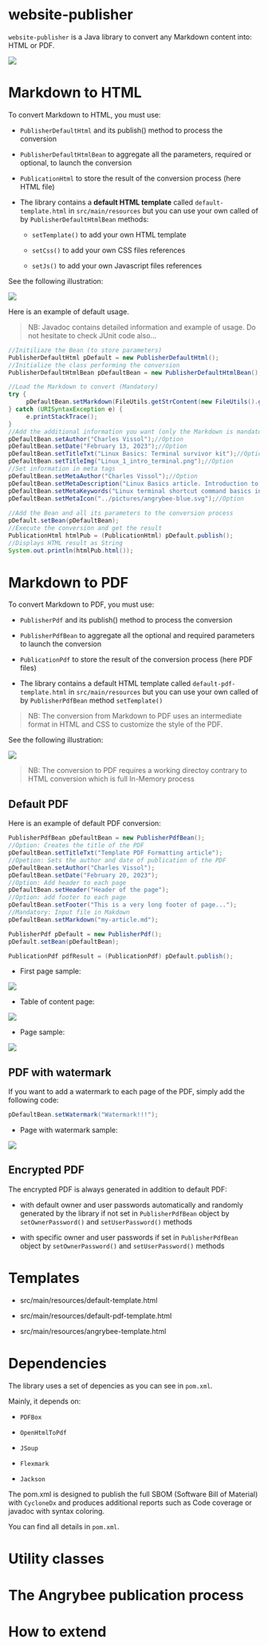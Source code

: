 # website-publisher

`website-publisher` is a Java library to convert any Markdown content into: HTML or PDF.

![](src/main/javadoc/org/angrybee/website/publish/doc-files/publish-html.png)

# Markdown to HTML

To convert Markdown to HTML, you must use:

- `PublisherDefaultHtml` and its publish() method to process the conversion

- `PublisherDefaultHtmlBean` to aggregate all the parameters, required or optional, to launch the conversion

- `PublicationHtml` to store the result of the conversion process (here HTML file)

- The library contains a **default HTML template** called `default-template.html` in `src/main/resources` but you can use your own called of by `PublisherDefaultHtmlBean` methods:
  
  - `setTemplate()` to add your own HTML template
  
  - `setCss()` to add your own CSS files references
  
  - `setJs()` to add your own Javascript files references

See the following illustration:

![](src/main/javadoc/org/angrybee/website/publish/impl/doc-files/PublisherDefaultHtml.png)

Here is an example of default usage. 

>  NB: Javadoc contains detailed information and example of usage. Do not hesitate to check JUnit code also...



```java
//Initiliaze the Bean (to store parameters)
PublisherDefaultHtml pDefault = new PublisherDefaultHtml();
//Initialize the class performing the conversion
PublisherDefaultHtmlBean pDefaultBean = new PublisherDefaultHtmlBean();

//Load the Markdown to convert (Mandatory)
try {
     pDefaultBean.setMarkdown(FileUtils.getStrContent(new FileUtils().getFileFromResource("publish-markdown-input.md")));
} catch (URISyntaxException e) {
     e.printStackTrace();
}
//Add the additional information you want (only the Markdown is mandatory)
pDefaultBean.setAuthor("Charles Vissol");//Option
pDefaultBean.setDate("February 13, 2023");//Option
pDefaultBean.setTitleTxt("Linux Basics: Terminal survivor kit");//Option
pDefaultBean.setTitleImg("Linux_1_intro_terminal.png");//Option
//Set information in meta tags
pDefaultBean.setMetaAuthor("Charles Vissol");//Option
pDefaultBean.setMetaDescription("Linux Basics article. Introduction to Linux basic shortcuts to know the minimum to use the Terminal");//Option
pDefaultBean.setMetaKeywords("Linux terminal shortcut command basics introduction");//Option
pDefaultBean.setMetaIcon("../pictures/angrybee-blue.svg");//Option
 
//Add the Bean and all its parameters to the conversion process
pDefault.setBean(pDefaultBean);
//Execute the conversion and get the result
PublicationHtml htmlPub = (PublicationHtml) pDefault.publish();
//Displays HTML result as String
System.out.println(htmlPub.html());
```



# Markdown to PDF

To convert Markdown to PDF, you must use:

- `PublisherPdf` and its publish() method to process the conversion

- `PublisherPdfBean` to aggregate all the optional and required parameters to launch the conversion

- `PublicationPdf` to store the result of the conversion process (here PDF files)

- The library contains a default HTML template called `default-pdf-template.html` in `src/main/resources` but you can use your own called of by `PublisherPdfBean` method `setTemplate()`



> NB: The conversion from Markdown to PDF uses an intermediate format in HTML and CSS to customize the style of the PDF. 



See the following illustration:

![](src/main/javadoc/org/angrybee/website/publish/impl/doc-files/PublisherPdf.png)

> NB: The conversion to PDF requires a working directoy contrary to HTML conversion which is full In-Memory process

## Default PDF

Here is an example of default PDF conversion:

```java
PublisherPdfBean pDefaultBean = new PublisherPdfBean();
//Option: Creates the title of the PDF 
pDefaultBean.setTitleTxt("Template PDF Formatting article");
//Opetion: Sets the author and date of publication of the PDF
pDefaultBean.setAuthor("Charles Vissol");
pDefaultBean.setDate("February 20, 2023");
//Option: Add header to each page
pDefaultBean.setHeader("Header of the page");
//Option: add footer to each page
pDefaultBean.setFooter("This is a very long footer of page...");
//Mandatory: Input file in Makdown
pDefaultBean.setMarkdown("my-article.md");

PublisherPdf pDefault = new PublisherPdf();
pDefault.setBean(pDefaultBean);

PublicationPdf pdfResult = (PublicationPdf) pDefault.publish();
```

- First page sample:

![](src/main/javadoc/org/angrybee/website/publish/impl/doc-files/FirstPagePdf.png)

- Table of content page:

![](src/main/javadoc/org/angrybee/website/publish/impl/doc-files/TocPdf.png)

- Page sample:

![](src/main/javadoc/org/angrybee/website/publish/impl/doc-files/PagePdf.png)



## PDF with watermark

If you want to add a watermark to each page of the PDF, simply add the following code:

```java
pDefaultBean.setWatermark("Watermark!!!");
```

- Page with watermark sample:

![](src/main/javadoc/org/angrybee/website/publish/impl/doc-files/WatermarkPdf.png)

## Encrypted PDF

The encrypted PDF is always generated in addition to default PDF:

- with default owner and user passwords automatically and randomly generated by the library if not set in `PublisherPdfBean` object by `setOwnerPassword()` and `setUserPassword()` methods

- with specific owner and user passwords if set in `PublisherPdfBean` object by `setOwnerPassword()` and `setUserPassword()` methods



# Templates

- src/main/resources/default-template.html

- src/main/resources/default-pdf-template.html

- src/main/resources/angrybee-template.html





# Dependencies

The library uses a set of depencies as you can see in `pom.xml`.

Mainly, it depends on:

- `PDFBox`

- `OpenHtmlToPdf`

- `JSoup`

- `Flexmark`

- `Jackson`

The pom.xml is designed to publish the full SBOM (Software Bill of Material) with `CycloneDx` and produces additional reports such as Code coverage or javadoc with syntax coloring.

You can find all details in `pom.xml`.



# Utility classes







# The Angrybee publication process



# How to extend
